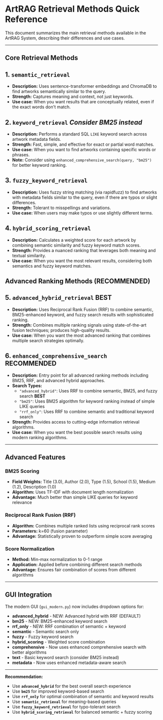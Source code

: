 # ArtRAG Retrieval Methods Quick Reference

This document summarizes the main retrieval methods available in the ArtRAG System, describing their differences and use cases.

---

## Core Retrieval Methods

## 1. `semantic_retrieval`
- **Description:** Uses sentence-transformer embeddings and ChromaDB to find artworks semantically similar to the query.
- **Strength:** Captures meaning and context, not just keywords.
- **Use case:** When you want results that are conceptually related, even if the exact words don't match.

## 2. `keyword_retrieval` *Consider BM25 instead*
- **Description:** Performs a standard SQL `LIKE` keyword search across artwork metadata fields.
- **Strength:** Fast, simple, and effective for exact or partial word matches.
- **Use case:** When you want to find artworks containing specific words or phrases.
- **Note:** Consider using `enhanced_comprehensive_search(query, "bm25")` for better keyword ranking.

## 3. `fuzzy_keyword_retrieval`
- **Description:** Uses fuzzy string matching (via rapidfuzz) to find artworks with metadata fields similar to the query, even if there are typos or slight differences.
- **Strength:** Tolerant to misspellings and variations.
- **Use case:** When users may make typos or use slightly different terms.

## 4. `hybrid_scoring_retrieval` 
- **Description:** Calculates a weighted score for each artwork by combining semantic similarity and fuzzy keyword match scores.
- **Strength:** Provides a nuanced ranking that leverages both meaning and textual similarity.
- **Use case:** When you want the most relevant results, considering both semantics and fuzzy keyword matches.

## Advanced Ranking Methods (RECOMMENDED)

## 5. `advanced_hybrid_retrieval` **BEST**
- **Description:** Uses Reciprocal Rank Fusion (RRF) to combine semantic, BM25-enhanced keyword, and fuzzy search results with sophisticated ranking.
- **Strength:** Combines multiple ranking signals using state-of-the-art fusion techniques; produces high-quality results.
- **Use case:** When you want the most advanced ranking that combines multiple search strategies optimally.

## 6. `enhanced_comprehensive_search` **RECOMMENDED**
- **Description:** Entry point for all advanced ranking methods including BM25, RRF, and advanced hybrid approaches.
- **Search Types:**
  - `"advanced_hybrid"`: Uses RRF to combine semantic, BM25, and fuzzy search **BEST**
  - `"bm25"`: Uses BM25 algorithm for keyword ranking instead of simple LIKE queries
  - `"rrf_only"`: Uses RRF to combine semantic and traditional keyword search
- **Strength:** Provides access to cutting-edge information retrieval algorithms.
- **Use case:** When you want the best possible search results using modern ranking algorithms.

---

## Advanced Features

### BM25 Scoring
- **Field Weights:** Title (3.0), Author (2.0), Type (1.5), School (1.5), Medium (1.2), Description (1.0)
- **Algorithm:** Uses TF-IDF with document length normalization
- **Advantage:** Much better than simple LIKE queries for keyword relevance

### Reciprocal Rank Fusion (RRF)
- **Algorithm:** Combines multiple ranked lists using reciprocal rank scores
- **Parameters:** k=60 (fusion parameter)
- **Advantage:** Statistically proven to outperform simple score averaging

### Score Normalization
- **Method:** Min-max normalization to 0-1 range
- **Application:** Applied before combining different search methods
- **Advantage:** Ensures fair combination of scores from different algorithms

---

## GUI Integration

The modern GUI (`gui_modern.py`) now includes dropdown options for:
- **advanced_hybrid** - NEW: Advanced hybrid with RRF (DEFAULT)
- **bm25** - NEW: BM25-enhanced keyword search  
- **rrf_only** - NEW: RRF combination of semantic + keyword
- **semantic** - Semantic search only
- **fuzzy** - Fuzzy keyword search
- **hybrid_scoring** - Weighted score combination
- **comprehensive** - Now uses enhanced comprehensive search with better algorithms
- **text** - Basic keyword search (consider BM25 instead)
- **metadata** - Now uses enhanced metadata-aware search

---

**Recommendation:**
- Use **`advanced_hybrid`** for the best overall search experience
- Use **`bm25`** for improved keyword-based search
- Use **`rrf_only`** for optimal combination of semantic and keyword results
- Use **`semantic_retrieval`** for meaning-based queries
- Use **`fuzzy_keyword_retrieval`** for typo-tolerant search
- Use **`hybrid_scoring_retrieval`** for balanced semantic + fuzzy scoring
